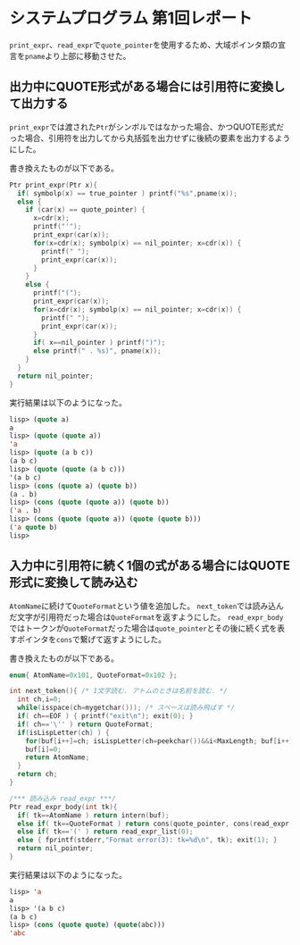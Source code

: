 # システムプログラム 第1回レポート

`print_expr`、`read_expr`で`quote_pointer`を使用するため、大域ポインタ類の宣言を`pname`より上部に移動させた。

## 出力中にQUOTE形式がある場合には引用符に変換して出力する

`print_expr`では渡された`Ptr`がシンボルではなかった場合、かつQUOTE形式だった場合、引用符を出力してから丸括弧を出力せずに後続の要素を出力するようにした。

書き換えたものが以下である。

```c
Ptr print_expr(Ptr x){
  if( symbolp(x) == true_pointer ) printf("%s",pname(x));
  else {
    if (car(x) == quote_pointer) {
      x=cdr(x);
      printf("'");
      print_expr(car(x));
      for(x=cdr(x); symbolp(x) == nil_pointer; x=cdr(x)) {
        printf(" ");
        print_expr(car(x));
      }
    }
    else {
      printf("(");
      print_expr(car(x));
      for(x=cdr(x); symbolp(x) == nil_pointer; x=cdr(x)) {
        printf(" ");
        print_expr(car(x));
      }
      if( x==nil_pointer ) printf(")");
      else printf(" . %s)", pname(x));
    }
  }
  return nil_pointer;
}
```

実行結果は以下のようになった。

```lisp
lisp> (quote a)
a
lisp> (quote (quote a))
'a
lisp> (quote (a b c))
(a b c)
lisp> (quote (quote (a b c)))
'(a b c)
lisp> (cons (quote a) (quote b))
(a . b)
lisp> (cons (quote (quote a)) (quote b))
('a . b)
lisp> (cons (quote (quote a)) (quote (quote b)))
('a quote b)
lisp>
```

## 入力中に引用符に続く1個の式がある場合にはQUOTE形式に変換して読み込む

`AtomName`に続けて`QuoteFormat`という値を追加した。
`next_token`では読み込んだ文字が引用符だった場合は`QuoteFormat`を返すようにした。
`read_expr_body`ではトークンが`QuoteFormat`だった場合は`quote_pointer`とその後に続く式を表すポインタを`cons`で繋げて返すようにした。

書き換えたものが以下である。

```c
enum{ AtomName=0x101, QuoteFormat=0x102 };

int next_token(){ /* 1文字読む. アトムのときは名前を読む. */
  int ch,i=0;
  while(isspace(ch=mygetchar())); /* スペースは読み飛ばす */
  if( ch==EOF ) { printf("exit\n"); exit(0); }
  if( ch=='\'' ) return QuoteFormat;
  if(isLispLetter(ch) ) {
    for(buf[i++]=ch; isLispLetter(ch=peekchar())&&i<MaxLength; buf[i++]=mygetchar());
    buf[i]=0;
    return AtomName;
  }
  return ch;
}

/*** 読み込み read_expr ***/
Ptr read_expr_body(int tk){
  if( tk==AtomName ) return intern(buf);
  else if( tk==QuoteFormat ) return cons(quote_pointer, cons(read_expr(), nil_pointer));
  else if( tk=='(' ) return read_expr_list(0);
  else { fprintf(stderr,"Format error(3): tk=%d\n", tk); exit(1); }
  return nil_pointer;
}
```

実行結果は以下のようになった。

```lisp
lisp> 'a
a
lisp> '(a b c)
(a b c)
lisp> (cons (quote quote) (quote(abc)))
'abc
```

<link rel="stylesheet" href="https://cdnjs.cloudflare.com/ajax/libs/highlight.js/11.9.0/styles/default.min.css">
<script src="https://cdnjs.cloudflare.com/ajax/libs/highlight.js/11.9.0/highlight.min.js"></script>

<!-- and it's easy to individually load additional languages -->
<script src="https://cdnjs.cloudflare.com/ajax/libs/highlight.js/11.9.0/languages/go.min.js"></script>

<script>hljs.highlightAll();</script>
